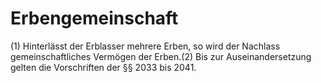 # Erbengemeinschaft

(1) Hinterlässt der Erblasser mehrere Erben, so wird der Nachlass gemeinschaftliches Vermögen der Erben.(2) Bis zur Auseinandersetzung gelten die Vorschriften der §§ 2033 bis 2041. 

